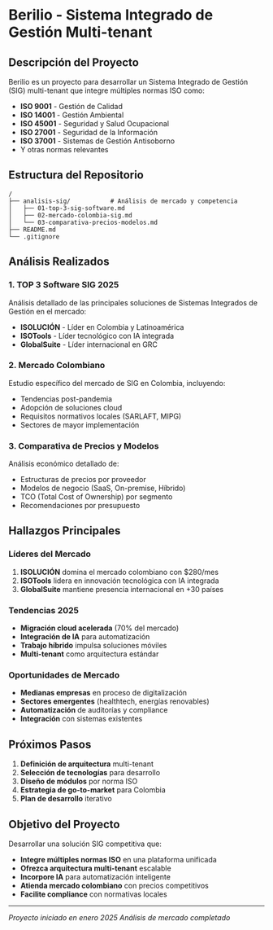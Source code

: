 # Berilio - Sistema Integrado de Gestión Multi-tenant

## Descripción del Proyecto

Berilio es un proyecto para desarrollar un Sistema Integrado de Gestión (SIG) multi-tenant que integre múltiples normas ISO como:

- **ISO 9001** - Gestión de Calidad
- **ISO 14001** - Gestión Ambiental  
- **ISO 45001** - Seguridad y Salud Ocupacional
- **ISO 27001** - Seguridad de la Información
- **ISO 37001** - Sistemas de Gestión Antisoborno
- Y otras normas relevantes

## Estructura del Repositorio

```
/
├── analisis-sig/           # Análisis de mercado y competencia
│   ├── 01-top-3-sig-software.md
│   ├── 02-mercado-colombia-sig.md
│   └── 03-comparativa-precios-modelos.md
├── README.md
└── .gitignore
```

## Análisis Realizados

### 1. TOP 3 Software SIG 2025
Análisis detallado de las principales soluciones de Sistemas Integrados de Gestión en el mercado:

- **ISOLUCIÓN** - Líder en Colombia y Latinoamérica
- **ISOTools** - Líder tecnológico con IA integrada  
- **GlobalSuite** - Líder internacional en GRC

### 2. Mercado Colombiano
Estudio específico del mercado de SIG en Colombia, incluyendo:

- Tendencias post-pandemia
- Adopción de soluciones cloud
- Requisitos normativos locales (SARLAFT, MIPG)
- Sectores de mayor implementación

### 3. Comparativa de Precios y Modelos
Análisis económico detallado de:

- Estructuras de precios por proveedor
- Modelos de negocio (SaaS, On-premise, Híbrido)
- TCO (Total Cost of Ownership) por segmento
- Recomendaciones por presupuesto

## Hallazgos Principales

### Líderes del Mercado
1. **ISOLUCIÓN** domina el mercado colombiano con $280/mes
2. **ISOTools** lidera en innovación tecnológica con IA integrada
3. **GlobalSuite** mantiene presencia internacional en +30 países

### Tendencias 2025
- **Migración cloud acelerada** (70% del mercado)
- **Integración de IA** para automatización
- **Trabajo híbrido** impulsa soluciones móviles
- **Multi-tenant** como arquitectura estándar

### Oportunidades de Mercado
- **Medianas empresas** en proceso de digitalización
- **Sectores emergentes** (healthtech, energías renovables)
- **Automatización** de auditorías y compliance
- **Integración** con sistemas existentes

## Próximos Pasos

1. **Definición de arquitectura** multi-tenant
2. **Selección de tecnologías** para desarrollo
3. **Diseño de módulos** por norma ISO
4. **Estrategia de go-to-market** para Colombia
5. **Plan de desarrollo** iterativo

## Objetivo del Proyecto

Desarrollar una solución SIG competitiva que:

- **Integre múltiples normas ISO** en una plataforma unificada
- **Ofrezca arquitectura multi-tenant** escalable
- **Incorpore IA** para automatización inteligente
- **Atienda mercado colombiano** con precios competitivos
- **Facilite compliance** con normativas locales

---

*Proyecto iniciado en enero 2025*
*Análisis de mercado completado*